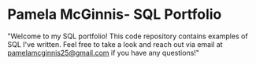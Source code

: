 # Pamela McGinnis- SQL Portfolio

 "Welcome to my SQL portfolio! This code repository contains examples of SQL I've written. Feel free to take a look and reach out via email at pamelamcginnis25@gmail.com if you have any questions!"
